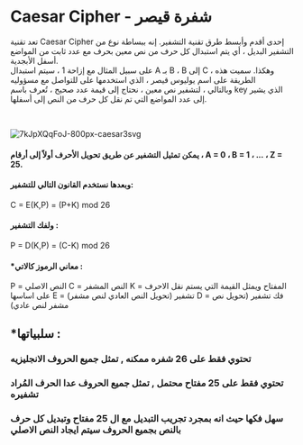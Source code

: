 # Caesar Cipher - شفرة قيصر

تعد تقنية Caesar Cipher إحدى أقدم وأبسط طرق تقنية التشفير. إنه ببساطة نوع من التشفير البديل ، أي يتم استبدال كل حرف من نص معين بحرف مع عدد ثابت من المواضع أسفل الأبجدية.<br>
على سبيل المثال مع إزاحة 1 ، سيتم استبدال A بـ B ، B إلى C ، وهكذا. سميت هذه الطريقة على اسم يوليوس قيصر ، الذي استخدمها على للتواصل مع مسؤوليه <br>
وبالتالي ، لتشفير نص معين ، نحتاج إلى قيمة عدد صحيح ، تُعرف باسم key الذي يشير إلى عدد المواضع التي تم نقل كل حرف من النص إلى أسفلها.<br>

<br>

![7kJpXQqFoJ-800px-caesar3svg](https://user-images.githubusercontent.com/107775566/236470225-a610df7f-6246-44b7-9269-dd9190640b9d.png)

#### يمكن تمثيل التشفير عن طريق تحويل الأحرف أولاً إلى أرقام ، A = 0 ، B = 1 ، ... ، Z = 25.
#### وبعدها نستخدم القانون التالي للتشفير:
C = E(K,P) = (P+K) mod 26
#### ولفك التشفير :
P = D(K,P) = (C-K) mod 26

#### *معاني الرموز كالاتي :
P = النص الاصلي 
C = النص المشفر
K = المفتاح ويمثل القيمة التي يستم نقل الاحرف على اساسها
E = تشفير (تحويل النص العادي لنص مشفر)
D = فك تشفير (تحويل نص مشفر لنص عادي)

## *سلبياتها :
### تحتوي فقط على 26 شفره ممكنه , تمثل جميع الحروف الانجليزيه
### تحتوي فقط على 25 مفتاح محتمل , تمثل جميع الحروف عدا الحرف المُراد تشفيره
### سهل فكها حيث انه بمجرد تجريب التبديل مع ال 25 مفتاح وتبديل كل حرف بالنص بجميع الحروف سيتم ايجاد النص الاصلي
